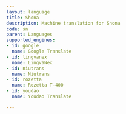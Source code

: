 ```yaml
---
layout: language
title: Shona
description: Machine translation for Shona
code: sn
parent: Languages
supported_engines:
- id: google
  name: Google Translate
- id: lingvanex
  name: LingvaNex
- id: niutrans
  name: Niutrans
- id: rozetta
  name: Rozetta T-400
- id: youdao
  name: Youdao Translate

---
```



